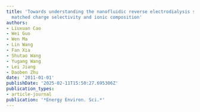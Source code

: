 ```yaml
---
title: 'Towards understanding the nanofluidic reverse electrodialysis system: well
  matched charge selectivity and ionic composition'
authors:
- Liuxuan Cao
- Wei Guo
- Wen Ma
- Lin Wang
- Fan Xia
- Shutao Wang
- Yugang Wang
- Lei Jiang
- Daoben Zhu
date: '2011-01-01'
publishDate: '2025-02-11T15:50:27.695306Z'
publication_types:
- article-journal
publication: '*Energy Environ. Sci.*'
---
```

